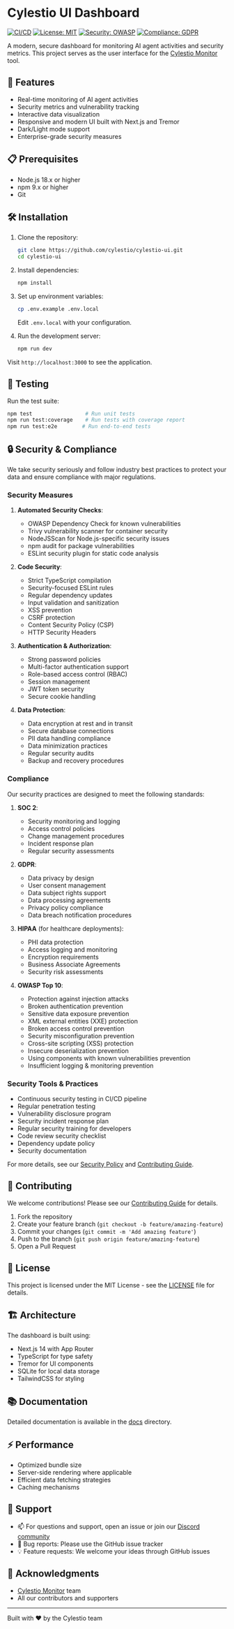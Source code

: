 # Cylestio UI Dashboard

[![CI/CD](https://github.com/cylestio/cylestio-ui/actions/workflows/main.yml/badge.svg)](https://github.com/cylestio/cylestio-ui/actions)
[![License: MIT](https://img.shields.io/badge/License-MIT-yellow.svg)](https://opensource.org/licenses/MIT)
[![Security: OWASP](https://img.shields.io/badge/Security-OWASP-green.svg)](https://owasp.org/)
[![Compliance: GDPR](https://img.shields.io/badge/Compliance-GDPR-blue.svg)](https://gdpr.eu/)

A modern, secure dashboard for monitoring AI agent activities and security metrics. This project serves as the user interface for the [Cylestio Monitor](https://github.com/cylestio/cylestio-monitor) tool.

## 🚀 Features

- Real-time monitoring of AI agent activities
- Security metrics and vulnerability tracking
- Interactive data visualization
- Responsive and modern UI built with Next.js and Tremor
- Dark/Light mode support
- Enterprise-grade security measures

## 📋 Prerequisites

- Node.js 18.x or higher
- npm 9.x or higher
- Git

## 🛠️ Installation

1. Clone the repository:

   ```bash
   git clone https://github.com/cylestio/cylestio-ui.git
   cd cylestio-ui
   ```

2. Install dependencies:

   ```bash
   npm install
   ```

3. Set up environment variables:

   ```bash
   cp .env.example .env.local
   ```

   Edit `.env.local` with your configuration.

4. Run the development server:
   ```bash
   npm run dev
   ```

Visit `http://localhost:3000` to see the application.

## 🧪 Testing

Run the test suite:

```bash
npm test                 # Run unit tests
npm run test:coverage    # Run tests with coverage report
npm run test:e2e        # Run end-to-end tests
```

## 🔒 Security & Compliance

We take security seriously and follow industry best practices to protect your data and ensure compliance with major regulations.

### Security Measures

1. **Automated Security Checks**:

   - OWASP Dependency Check for known vulnerabilities
   - Trivy vulnerability scanner for container security
   - NodeJSScan for Node.js-specific security issues
   - npm audit for package vulnerabilities
   - ESLint security plugin for static code analysis

2. **Code Security**:

   - Strict TypeScript compilation
   - Security-focused ESLint rules
   - Regular dependency updates
   - Input validation and sanitization
   - XSS prevention
   - CSRF protection
   - Content Security Policy (CSP)
   - HTTP Security Headers

3. **Authentication & Authorization**:

   - Strong password policies
   - Multi-factor authentication support
   - Role-based access control (RBAC)
   - Session management
   - JWT token security
   - Secure cookie handling

4. **Data Protection**:
   - Data encryption at rest and in transit
   - Secure database connections
   - PII data handling compliance
   - Data minimization practices
   - Regular security audits
   - Backup and recovery procedures

### Compliance

Our security practices are designed to meet the following standards:

1. **SOC 2**:

   - Security monitoring and logging
   - Access control policies
   - Change management procedures
   - Incident response plan
   - Regular security assessments

2. **GDPR**:

   - Data privacy by design
   - User consent management
   - Data subject rights support
   - Data processing agreements
   - Privacy policy compliance
   - Data breach notification procedures

3. **HIPAA** (for healthcare deployments):

   - PHI data protection
   - Access logging and monitoring
   - Encryption requirements
   - Business Associate Agreements
   - Security risk assessments

4. **OWASP Top 10**:
   - Protection against injection attacks
   - Broken authentication prevention
   - Sensitive data exposure prevention
   - XML external entities (XXE) protection
   - Broken access control prevention
   - Security misconfiguration prevention
   - Cross-site scripting (XSS) protection
   - Insecure deserialization prevention
   - Using components with known vulnerabilities prevention
   - Insufficient logging & monitoring prevention

### Security Tools & Practices

- Continuous security testing in CI/CD pipeline
- Regular penetration testing
- Vulnerability disclosure program
- Security incident response plan
- Regular security training for developers
- Code review security checklist
- Dependency update policy
- Security documentation

For more details, see our [Security Policy](SECURITY.md) and [Contributing Guide](CONTRIBUTING.md).

## 🤝 Contributing

We welcome contributions! Please see our [Contributing Guide](CONTRIBUTING.md) for details.

1. Fork the repository
2. Create your feature branch (`git checkout -b feature/amazing-feature`)
3. Commit your changes (`git commit -m 'Add amazing feature'`)
4. Push to the branch (`git push origin feature/amazing-feature`)
5. Open a Pull Request

## 📄 License

This project is licensed under the MIT License - see the [LICENSE](LICENSE) file for details.

## 🏗️ Architecture

The dashboard is built using:

- Next.js 14 with App Router
- TypeScript for type safety
- Tremor for UI components
- SQLite for local data storage
- TailwindCSS for styling

## 📚 Documentation

Detailed documentation is available in the [docs](docs/) directory.

## ⚡ Performance

- Optimized bundle size
- Server-side rendering where applicable
- Efficient data fetching strategies
- Caching mechanisms

## 🌟 Support

- 📫 For questions and support, open an issue or join our [Discord community](https://discord.gg/cylestio)
- 🐛 Bug reports: Please use the GitHub issue tracker
- 💡 Feature requests: We welcome your ideas through GitHub issues

## 🙏 Acknowledgments

- [Cylestio Monitor](https://github.com/cylestio/cylestio-monitor) team
- All our contributors and supporters

---

Built with ❤️ by the Cylestio team
